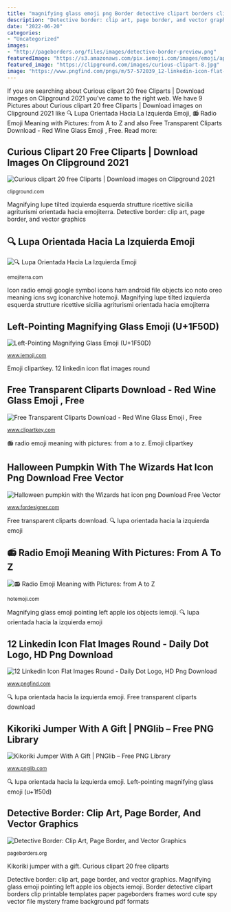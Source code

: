 ```yaml
---
title: "magnifying glass emoji png Border detective clipart borders clip printable templates paper pageborders frames word cute spy vector file mystery frame background pdf formats"
description: "Detective border: clip art, page border, and vector graphics"
date: "2022-06-20"
categories:
- "Uncategorized"
images:
- "http://pageborders.org/files/images/detective-border-preview.png"
featuredImage: "https://s3.amazonaws.com/pix.iemoji.com/images/emoji/apple/ios-11/256/left-pointing-magnifying-glass.png"
featured_image: "https://clipground.com/images/curious-clipart-8.jpg"
image: "https://www.pngfind.com/pngs/m/57-572039_12-linkedin-icon-flat-images-round-daily-dot.png"
---
```


If you are searching about Curious clipart 20 free Cliparts | Download images on Clipground 2021 you've came to the right web. We have 9 Pictures about Curious clipart 20 free Cliparts | Download images on Clipground 2021 like 🔍 Lupa Orientada Hacia La Izquierda Emoji, 📻 Radio Emoji Meaning with Pictures: from A to Z and also Free Transparent Cliparts Download - Red Wine Glass Emoji , Free. Read more:

## Curious Clipart 20 Free Cliparts | Download Images On Clipground 2021

![Curious clipart 20 free Cliparts | Download images on Clipground 2021](https://clipground.com/images/curious-clipart-8.jpg "Border detective clipart borders clip printable templates paper pageborders frames word cute spy vector file mystery frame background pdf formats")

<small>clipground.com</small>

Magnifying lupe tilted izquierda esquerda strutture ricettive sicilia agriturismi orientada hacia emojiterra. Detective border: clip art, page border, and vector graphics

## 🔍 Lupa Orientada Hacia La Izquierda Emoji

![🔍 Lupa Orientada Hacia La Izquierda Emoji](https://images.emojiterra.com/google/android-oreo/512px/1f50d.png "Curious clipart george clip cartoon copyrighted cliparts non socks clipground")

<small>emojiterra.com</small>

Icon radio emoji google symbol icons ham android file objects ico noto oreo meaning icns svg iconarchive hotemoji. Magnifying lupe tilted izquierda esquerda strutture ricettive sicilia agriturismi orientada hacia emojiterra

## Left-Pointing Magnifying Glass Emoji (U+1F50D)

![Left-Pointing Magnifying Glass Emoji (U+1F50D)](https://s3.amazonaws.com/pix.iemoji.com/images/emoji/apple/ios-11/256/left-pointing-magnifying-glass.png "Kwami duusu plagg kwamis paon tikki catnoir trixx miraculos bleistiftzeichnungen großartige marienkäfer kikoriki miraculus nathalie pnglib serien ruined schattigste miraculousladybug")

<small>www.iemoji.com</small>

Emoji clipartkey. 12 linkedin icon flat images round

## Free Transparent Cliparts Download - Red Wine Glass Emoji , Free

![Free Transparent Cliparts Download - Red Wine Glass Emoji , Free](https://www.clipartkey.com/mpngs/m/29-295856_free-transparent-cliparts-download-red-wine-glass-emoji.png "Detective border: clip art, page border, and vector graphics")

<small>www.clipartkey.com</small>

📻 radio emoji meaning with pictures: from a to z. Emoji clipartkey

## Halloween Pumpkin With The Wizards Hat Icon Png Download Free Vector

![Halloween pumpkin with the Wizards hat icon png Download Free Vector](http://www.fordesigner.com/imguploads/Image/cjbc/zcool/png20080526/1211805144.png "Linkedin icon round flat dot daily pngfind transparent vhv rs")

<small>www.fordesigner.com</small>

Free transparent cliparts download. 🔍 lupa orientada hacia la izquierda emoji

## 📻 Radio Emoji Meaning With Pictures: From A To Z

![📻 Radio Emoji Meaning with Pictures: from A to Z](https://hotemoji.com/images/dl/w/radio-emoji-by-google.png "Curious clipart george clip cartoon copyrighted cliparts non socks clipground")

<small>hotemoji.com</small>

Magnifying glass emoji pointing left apple ios objects iemoji. 🔍 lupa orientada hacia la izquierda emoji

## 12 Linkedin Icon Flat Images Round - Daily Dot Logo, HD Png Download

![12 Linkedin Icon Flat Images Round - Daily Dot Logo, HD Png Download](https://www.pngfind.com/pngs/m/57-572039_12-linkedin-icon-flat-images-round-daily-dot.png "Linkedin icon round flat dot daily pngfind transparent vhv rs")

<small>www.pngfind.com</small>

🔍 lupa orientada hacia la izquierda emoji. Free transparent cliparts download

## Kikoriki Jumper With A Gift | PNGlib – Free PNG Library

![Kikoriki Jumper With A Gift | PNGlib – Free PNG Library](https://www.pnglib.com/wp-content/uploads/2020/08/miraculous-kwami-duusu_5f4557ae761f0.png "📻 radio emoji meaning with pictures: from a to z")

<small>www.pnglib.com</small>

🔍 lupa orientada hacia la izquierda emoji. Left-pointing magnifying glass emoji (u+1f50d)

## Detective Border: Clip Art, Page Border, And Vector Graphics

![Detective Border: Clip Art, Page Border, and Vector Graphics](http://pageborders.org/files/images/detective-border-preview.png "Detective border: clip art, page border, and vector graphics")

<small>pageborders.org</small>

Kikoriki jumper with a gift. Curious clipart 20 free cliparts

Detective border: clip art, page border, and vector graphics. Magnifying glass emoji pointing left apple ios objects iemoji. Border detective clipart borders clip printable templates paper pageborders frames word cute spy vector file mystery frame background pdf formats
